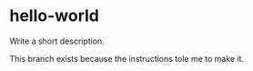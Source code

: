 # hello-world
Write a short description.

This branch exists because the instructions tole me to make it.
